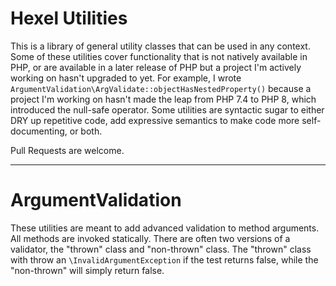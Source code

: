 # Hexel Utilities

This is a library of general utility classes that can be used in any context. Some of these utilities cover functionality that is not natively available in PHP, or are available in a later release of PHP but a project I'm actively working on hasn't upgraded to yet. For example, I wrote `ArgumentValidation\ArgValidate::objectHasNestedProperty()` because a project I'm working on hasn't made the leap from PHP 7.4 to PHP 8, which introduced the null-safe operator. Some utilities are syntactic sugar to either DRY up repetitive code, add expressive semantics to make code more self-documenting, or both.

Pull Requests are welcome.

---

# ArgumentValidation

These utilities are meant to add advanced validation to method arguments. All methods are invoked statically. There are often two versions of a validator, the "thrown" class and "non-thrown" class. The "thrown" class with throw an `\InvalidArgumentException` if the test returns false, while the "non-thrown" will simply return false.